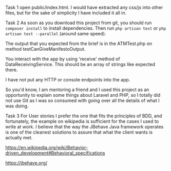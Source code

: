 Task 1
open public/index.html.
I would have extracted any css/js into other files, but for the sake of simplicity I have included it all in.

Task 2
As soon as you download this project from git, you should run 
```composer install``` to install dependencies.
Then run ```php artisan test``` or ```php artisan test --parallel``` (around same speed).

The output that you expected from the brief is in the ATMTest.php on method testCanGiveManifestoOutput.

You interact with the app by using 'receive' method of DataReceivingService.
This should be an array of strings like expected there.

I have not put any HTTP or console endpoints into the app.

So you'd know, I am mentoring a friend and I used this project as an opportunity to explain some things about Laravel and PHP, so I totally did not use Git as I was so consumed with going over all the details of what I was doing. 


Task 3
For User stories I prefer the one that fits the principles of BDD, and fortunately, the example on wikipedia is sufficient for the cases I used to write at work.
I believe that the way the JBehave Java framework operates is one of the cleanest solutions to assure that what the client wants is actually met.

https://en.wikipedia.org/wiki/Behavior-driven_development#Behavioral_specifications

https://jbehave.org/

